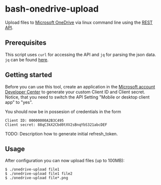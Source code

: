 bash-onedrive-upload
====================

Upload files to [Microsoft OneDrive](https://onedrive.live.com) via linux command line using the [REST API](http://msdn.microsoft.com/library/dn659752.aspx).

Prerequisites
-------------

This script uses `curl` for accessing the API and `jq` for parsing the json data. `jq` can be found [here](http://stedolan.github.io/jq/).

Getting started
---------------

Before you can use this tool, create an application in the [Microsoft account Developer Center](https://account.live.com/developers/applications) to generate your custom Client ID and Client secret. Notice, that you need to switch the API Setting "Mobile or desktop client app" to "yes".

You should now be in possesion of credentials in the form

    Client ID: 00000000A2B3C495
    Client secret: 88qC3kX2Cbd0tXV2sBnqYbS321abcDEF

TODO: Description how to generate initial refresh_token.

Usage
-----

After configuration you can now upload files (up to 100MB):
    
    $ ./onedrive-upload file1
    $ ./onedrive-upload file1 file2
    $ ./onedrive-upload file*.png
